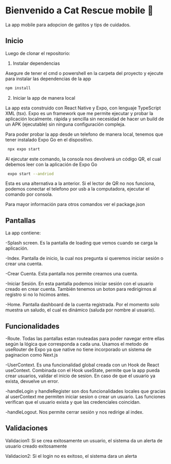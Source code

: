 # Bienvenido a Cat Rescue mobile 👋

La app mobile para adopcion de gatitos y tips de cuidados.

## Inicio

Luego de clonar el repositorio:

1. Instalar dependencias

Asegure de tener el cmd o powershell en la carpeta del proyecto y ejecute para instalar las dependencias de la app

```bash
npm install
```

2. Iniciar la app de manera local

La app esta construido con React Native y Expo, con lenguaje TypeScript XML (tsx).
Expo es un framework que me permite ejecutar y probar la aplicación localmente. rápida y sencilla sin necesidad de hacer un build de un APK (ejecutable) sin ninguna configuración compleja.

Para poder probar la app desde un telefono de manera local, tenemos que tener instalado Expo Go en el dispositivo.

```bash
 npx expo start
```

Al ejecutar este comando, la consola nos devolverá un código QR, el cual debemos leer con la aplicación de Expo Go

```bash
 expo start --andriod
```

Esta es una alternativa a la anterior. Si el lector de QR no nos funciona, podemos conectar el telefono por usb a la computadora, ejecutar el comando por consola.

Para mayor información para otros comandos ver el package.json

## Pantallas

La app contiene:

-Splash screen. Es la pantalla de loading que vemos cuando se carga la aplicación.

-Index. Pantalla de inicio, la cual nos pregunta si queremos iniciar sesión o crear una cuenta.

-Crear Cuenta. Esta pantalla nos permite crearnos una cuenta.

-Iniciar Sesión. En esta pantalla podemos iniciar sesión con el usuario creado en crear cuenta. También tenemos un boton para redirigirnos al registro si no lo hicimos antes.

-Home. Pantalla dashboard de la cuenta registrada. Por el momento solo muestra un saludo, el cual es dinámico (saluda por nombre al usuario).

## Funcionalidades

-Route. Todas las pantallas estan routeadas para poder navegar entre ellas según la lógica que corresponda a cada una. Usamos el metodo de useRouter de Expo ya que native no tiene incorporado un sistema de paginacion como Next.js

-UserContext. Es una funcionalidad global creada con un Hook de React useContext. Combinada con el Hook useState, permite que la app pueda crear usuarios, validar el inicio de sesion. En caso de que el usuario ya exista, devuelve un error.

-handleLogin y handleRegister son dos funcionalidades locales que gracias al userContext me permiten iniciar sesion o crear un usuario. Las funciones verifican que el usuario exista y que las credenciales coincidan.

-handleLogout. Nos permite cerrar sesión y nos redirige al index.

## Validaciones

Validacion1: Si se crea exitosamente un usuario, el sistema da un alerta de usuario creado exitosamente

Validacion2: Si el login no es exitoso, el sistema dara un alerta

